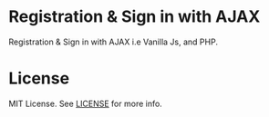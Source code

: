 # Registration & Sign in with AJAX
Registration & Sign in with AJAX i.e Vanilla Js, and PHP.


# License
MIT License. See [LICENSE]('LICENSE.md') for more info.